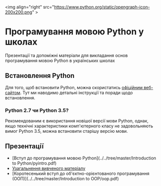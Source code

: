 <img align="right" src="https://www.python.org/static/opengraph-icon-200x200.png" \>

# Програмування мовою Python у школах
Презентації та допоміжні матеріали для викладання основ програмування мовою Python в українських школах

## Встановлення Python
Для того, щоб встановити Python, можна скористатись [офіційним веб-сайтом](https://www.python.org/downloads/). Тут ми наводимо детальні інструкції та поради щодо встановлення.

### Python 2.7 чи Python 3.5?
Рекомендованим є використання новішої версії мови Python, однак, якщо технічні характеристики комп'ютерного класу не задовольняють вимог Python 3.5, можна встановити старішу версію мови.

## Презентації
- [Вступ до програмування мовою Python](../../tree/master/Introduction to Python/pyintro.pdf)
- [Узагальнення вивченого матеріалу](../../tree/master/Revision/revision.pdf)
- [Коротесенький вступ до об'єктно-орієнтованого програмування (ООП)](../../tree/master/Introduction to OOP/oop.pdf)
